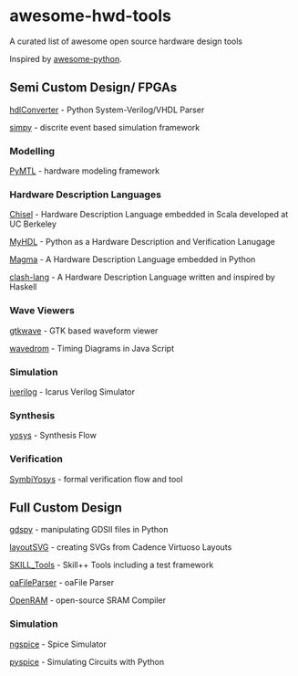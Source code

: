 # awesome-hwd-tools
A curated list of awesome open source hardware design tools

Inspired by [awesome-python](https://github.com/vinta/awesome-python).

## Semi Custom Design/ FPGAs

[hdlConverter](https://github.com/Nic30/hdlConvertor) - Python System-Verilog/VHDL Parser

[simpy](https://github.com/cristiklein/simpy) - discrite event based simulation framework
### Modelling

[PyMTL](https://github.com/cornell-brg/pymtl) - hardware modeling framework

### Hardware Description Languages

[Chisel](https://github.com/freechipsproject/chisel3/) - Hardware Description Language embedded in Scala developed at UC Berkeley

[MyHDL](https://github.com/myhdl/myhdl) - Python as a Hardware Description and Verification Lanugage

[Magma](https://github.com/phanrahan/magma) - A Hardware Description Language embedded in Python

[clash-lang](https://github.com/clash-lang/clash-compiler) - A Hardware Description Language written and inspired by Haskell

### Wave Viewers

[gtkwave](http://gtkwave.sourceforge.net/) - GTK based waveform viewer

[wavedrom](https://github.com/wavedrom/wavedrom) - Timing Diagrams in Java Script

### Simulation

[iverilog](https://github.com/steveicarus/iverilog) - Icarus Verilog Simulator

### Synthesis

[yosys](https://github.com/YosysHQ/yosys) - Synthesis Flow

### Verification

[SymbiYosys](https://github.com/YosysHQ/SymbiYosys) - formal verification flow and tool

## Full Custom Design

[gdspy](https://github.com/heitzmann/gdspy) - manipulating GDSII files in Python

[layoutSVG](https://github.com/jlj-ee/layoutSVG) - creating SVGs from Cadence Virtuoso Layouts

[SKILL_Tools](https://github.com/MatthewLoveQUB/SKILL_Tools) - Skill++ Tools including a test framework

[oaFileParser](https://github.com/EDDRSoftware/oaFileParser) - oaFile Parser

[OpenRAM](https://github.com/VLSIDA/OpenRAM) - open-source SRAM Compiler


### Simulation

[ngspice](http://ngspice.sourceforge.net/index.html) - Spice Simulator

[pyspice](https://github.com/FabriceSalvaire/PySpice) - Simulating Circuits with Python
